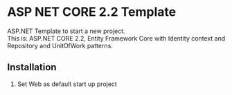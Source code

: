 # ASP NET CORE 2.2 Template #
ASP.NET Template to start a new project.  
This is: ASP.NET CORE 2.2, Entity Framework Core with Identity context and Repository and UnitOfWork patterns.  

Installation
---
1. Set Web as default start up project
